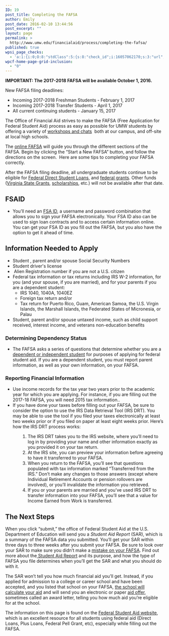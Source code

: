 ```yaml
---
ID: 19
post_title: Completing the FAFSA
author: Emily
post_date: 2016-02-10 13:44:56
post_excerpt: ""
layout: page
permalink: >
  http://www.umw.edu/financialaid/process/completing-the-fafsa/
published: true
wpsi_page_checks:
  - 'a:1:{i:0;O:8:"stdClass":5:{s:8:"check_id";i:16057062170;s:3:"url";s:61:"http://www.umw.edu/financialaid/process/completing-the-fafsa/";s:6:"status";s:8:"checking";s:6:"_links";O:8:"stdClass":1:{s:9:"pagecheck";s:65:"https://api.siteimprove.com/v1/sites/448702/pagecheck/16057062170";}s:4:"time";i:1458149776;}}'
wpcf-home-page-grid-inclusion:
  - "0"
---
```

<strong>IMPORTANT: The 2017-2018 FAFSA will be available October 1, 2016. </strong>

New FAFSA filing deadlines:
<ul>
 	<li>Incoming 2017-2018 Freshman Students - February 1, 2017</li>
 	<li>Incoming 2017-2018 Transfer Students - April 1, 2017</li>
 	<li>All current continuing students - January 15, 2017</li>
</ul>
The Office of Financial Aid strives to make the FAFSA (Free Application for Federal Student Aid) process as easy as possible for UMW students by offering a variety of <a href="http://www.umw.edu/financialaid/process/financial-aid-events/">workshops and chats</a>  both at our campus, and off-site at local high schools.

The <a href="https://fafsa.ed.gov/">online FAFSA</a> will guide you through the different sections of the FAFSA. Begin by clicking the “Start a New FAFSA” button, and follow the directions on the screen.  Here are some tips to completing your FAFSA correctly.

After the FAFSA filing deadline, all undergraduate students continue to be eligible for <a href="http://www.umw.edu/financialaid/types/loans/student-loans/">Federal Direct Student Loans</a>, and <a href="http://www.umw.edu/financialaid/types/federal-grants/">federal grants</a>. Other funds (<a href="http://www.umw.edu/financialaid/types/virginia-state-grants/">Virginia State Grants</a>, <a href="http://www.umw.edu/financialaid/types/scholarship-opportunities/">scholarships</a>, etc.) will not be available after that date.
<h2>FSAID</h2>
<ul>
 	<li>You’ll need an <a href="https://studentaid.ed.gov/sa/fafsa/filling-out/fsaid">FSA ID</a>, a username and password combination that allows you to sign your FAFSA electronically. Your FSA ID also can be used to sign loan contracts and to access certain information online. You can get your FSA ID as you fill out the FAFSA, but you also have the option to get it ahead of time.</li>
</ul>
<h2>Information Needed to Apply</h2>
<ul>
 	<li>Student , parent and/or spouse Social Security Numbers</li>
 	<li>Student driver's license</li>
 	<li> Alien Registration number if you are not a U.S. citizen</li>
 	<li>Federal tax information or tax returns including IRS W-2 information, for you (and your spouse, if you are married), and for your parents if you are a dependent student:
<ul>
 	<li>IRS 1040, 1040A, 1040EZ</li>
 	<li>Foreign tax return and/or</li>
 	<li>Tax return for Puerto Rico, Guam, American Samoa, the U.S. Virgin Islands, the Marshall Islands, the Federated States of Micronesia, or Palau</li>
</ul>
</li>
 	<li>Student, parent and/or spouse untaxed income, such as child support received, interest income, and veterans non-education benefits</li>
</ul>
<h3>Determining Dependency Status</h3>
<ul>
 	<li>The FAFSA asks a series of questions that determine whether you are a <a href="https://studentaid.ed.gov/sa/fafsa/filling-out/dependency">dependent or independent student</a> for purposes of applying for federal student aid. If you are a dependent student, you must report parent information, as well as your own information, on your FAFSA.</li>
</ul>
<h3>Reporting Financial Information</h3>
<ul>
 	<li>Use income records for the tax year two years prior to the academic year for which you are applying. For instance, if you are filling out the 2017-18 FAFSA, you will need 2015 tax information..</li>
 	<li>If you have done your taxes before filling out your FAFSA, be sure to consider the option to use the IRS Data Retrieval Tool (IRS DRT). You may be able to use the tool if you filed your taxes electronically at least two weeks prior or if you filed on paper at least eight weeks prior. Here’s how the IRS DRT process works:</li>
</ul>
<ol>
<ol>
<ol>
 	<li>The IRS DRT takes you to the IRS website, where you’ll need to log in by providing your name and other information exactly as you provided it on your tax return.</li>
 	<li>At the IRS site, you can preview your information before agreeing to have it transferred to your FAFSA.</li>
 	<li>When you return to the FAFSA, you’ll see that questions populated with tax information marked “Transferred from the IRS.” Don’t make any changes to those answers (except where Individual Retirement Accounts or pension rollovers are involved), or you’ll invalidate the information you retrieved.</li>
 	<li>If you or your parents are married and you’ve used IRS DRT to transfer information into your FAFSA, you’ll see that a value for Income Earned from Work is transferred.</li>
</ol>
</ol>
</ol>
<h2>The Next Steps</h2>
When you click “submit,” the office of Federal Student Aid at the U.S. Department of Education will send you a <em>Student Aid Report</em> (SAR), which is a summary of the FAFSA data you submitted. You’ll get your SAR within three days to three weeks after you submit your FAFSA. Be sure to look over your SAR to make sure you didn’t make a <a href="https://studentaid.ed.gov/sa/fafsa/next-steps#correct-mistakes">mistake on your FAFSA</a>. Find out more about the<a href="https://studentaid.ed.gov/sa/fafsa/next-steps/student-aid-report"> Student Aid Report</a><i> </i>and its purpose, and how the type of FAFSA you file determines when you’ll get the SAR and what you should do with it.

The SAR won’t tell you how much financial aid you’ll get. Instead, if you applied for admission to a college or career school and have been accepted, and you listed that school on your FAFSA, <a href="https://studentaid.ed.gov/sa/fafsa/next-steps/how-calculated">the school will calculate your aid</a> and will send you an electronic or paper <a href="https://studentaid.ed.gov/sa/fafsa/next-steps/comparing-aid-offers">aid offer</a>, sometimes called an award letter, telling you how much aid you’re eligible for at the school.

The information on this page is found on the <a href="https://studentaid.ed.gov/sa/fafsa/filling-out">Federal Student Aid website</a>, which is an excellent resource for all students using federal aid (Direct Loans, Plus Loans, Federal Pell Grant, etc), especially while filling out the FAFSA.